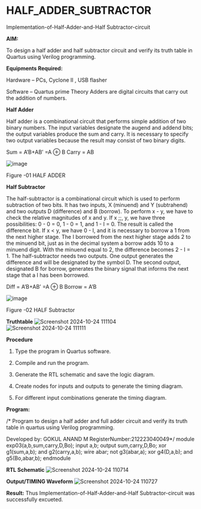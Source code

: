 # HALF_ADDER_SUBTRACTOR

Implementation-of-Half-Adder-and-Half Subtractor-circuit

**AIM:**

To design a half adder and half subtractor circuit and verify its truth table in Quartus using Verilog programming.

**Equipments Required:**

Hardware – PCs, Cyclone II , USB flasher 

Software – Quartus prime Theory Adders are digital circuits that carry out the addition of numbers.

**Half Adder**

Half adder is a combinational circuit that performs simple addition of two binary numbers. The input variables designate the augend and addend bits; the output variables produce the sum and carry. It is necessary to specify two output variables because the result may consist of two binary digits.

Sum = A’B+AB’ =A ⊕ B Carry = AB

![image](https://github.com/naavaneetha/HALF_ADDER_SUBTRACTOR/assets/154305477/bd4a0b2c-cdbc-4184-ab08-81578f121e1f)

Figure -01 HALF ADDER

**Half Subtractor**

The half-subtractor is a combinational circuit which is used to perform subtraction of two bits. It has two inputs, X (minuend) and Y (subtrahend) and two outputs D (difference) and B (borrow). To perform x - y, we have to check the relative magnitudes of x and y. If x ;;, y, we have three possibilities: 0 - 0 = 0, 1 - 0 = 1, and 1 - I = 0. The result is called the difference bit. If x < y, we have 0 - I, and it is necessary to borrow a 1 from the next higher stage. The I borrowed from the next higher stage adds 2 to the minuend bit, just as in the decimal system a borrow adds 10 to a minuend digit. With the minuend equal to 2, the difference becomes 2 - I = 1. The half-subtractor needs two outputs. One output generates the difference and will be designated by the symbol D. The second output, designated B for borrow, generates the binary signal that informs the next stage that a I has been borrowed. 

Diff = A’B+AB’ =A ⊕ B
Borrow = A’B

 ![image](https://github.com/naavaneetha/HALF_ADDER_SUBTRACTOR/assets/154305477/d76b099c-513f-4e7c-843a-e2fd028a531a)

Figure -02 HALF Subtractor

**Truthtable**
![Screenshot 2024-10-24 111104](https://github.com/user-attachments/assets/a419ae54-ca67-4818-856a-48222b94ac12)
![Screenshot 2024-10-24 111111](https://github.com/user-attachments/assets/f4fa3d19-553e-4ad4-aebc-69ddce9eaa55)

**Procedure**

1.	Type the program in Quartus software.

2.	Compile and run the program.

3.	Generate the RTL schematic and save the logic diagram.

4.	Create nodes for inputs and outputs to generate the timing diagram.

5.	For different input combinations generate the timing diagram.


**Program:**

/* Program to design a half adder and full adder circuit and verify its truth table in quartus using Verilog programming.

Developed by: GOKUL ANAND M RegisterNumber:212223040049*/
module exp03(a,b,sum,carry,D,Bo); 
input a,b; 
output sum,carry,D,Bo;
xor g1(sum,a,b);
and g2(carry,a,b); 
wire abar; 
not g3(abar,a); 
xor g4(D,a,b); 
and g5(Bo,abar,b); 
endmodule

**RTL Schematic**
![Screenshot 2024-10-24 110714](https://github.com/user-attachments/assets/36105aca-25d4-4bd8-bcb2-21281a2e4a0e)

**Output/TIMING Waveform**
![Screenshot 2024-10-24 110727](https://github.com/user-attachments/assets/6bf390f7-fc1b-49b3-a0a1-ba96a2176a6c)

**Result:**
Thus Implementation-of-Half-Adder-and-Half Subtractor-circuit was successfully excueted.
